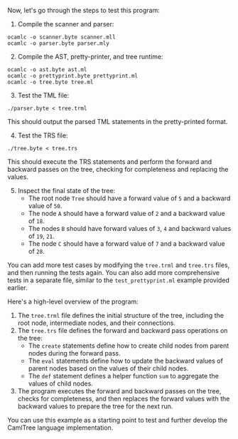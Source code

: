

Now, let's go through the steps to test this program:

1. Compile the scanner and parser:
```
ocamlc -o scanner.byte scanner.mll
ocamlc -o parser.byte parser.mly
```

2. Compile the AST, pretty-printer, and tree runtime:
```
ocamlc -o ast.byte ast.ml
ocamlc -o prettyprint.byte prettyprint.ml
ocamlc -o tree.byte tree.ml
```

3. Test the TML file:
```
./parser.byte < tree.trml
```
This should output the parsed TML statements in the pretty-printed format.

4. Test the TRS file:
```
./tree.byte < tree.trs
```
This should execute the TRS statements and perform the forward and backward passes on the tree, checking for completeness and replacing the values.

5. Inspect the final state of the tree:
   - The root node `Tree` should have a forward value of `5` and a backward value of `50`.
   - The node `A` should have a forward value of `2` and a backward value of `18`.
   - The nodes `B` should have forward values of `3`, `4` and backward values of `19`, `21`.
   - The node `C` should have a forward value of `7` and a backward value of `28`.

You can add more test cases by modifying the `tree.trml` and `tree.trs` files, and then running the tests again. You can also add more comprehensive tests in a separate file, similar to the `test_prettyprint.ml` example provided earlier.

Here's a high-level overview of the program:

1. The `tree.trml` file defines the initial structure of the tree, including the root node, intermediate nodes, and their connections.
2. The `tree.trs` file defines the forward and backward pass operations on the tree:
   - The `create` statements define how to create child nodes from parent nodes during the forward pass.
   - The `eval` statements define how to update the backward values of parent nodes based on the values of their child nodes.
   - The `def` statement defines a helper function `sum` to aggregate the values of child nodes.
3. The program executes the forward and backward passes on the tree, checks for completeness, and then replaces the forward values with the backward values to prepare the tree for the next run.

You can use this example as a starting point to test and further develop the CamlTree language implementation.